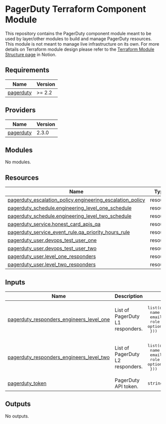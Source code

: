 # PagerDuty Terraform Component Module

This repository contains the PagerDuty component module meant to be used by layer/other modules to build and manage
PagerDuty resources. This module is not meant to manage live infrastructure on its own. For more details on Terraform
module design please refer to the [Terraform Module Structure page](https://www.notion.so/honestbank/Module-Structure-31374a1594f84ef7b185ef4e06b36619)
in Notion.

<!-- BEGIN_TF_DOCS -->
## Requirements

| Name | Version |
|------|---------|
| <a name="requirement_pagerduty"></a> [pagerduty](#requirement\_pagerduty) | >= 2.2 |

## Providers

| Name | Version |
|------|---------|
| <a name="provider_pagerduty"></a> [pagerduty](#provider\_pagerduty) | 2.3.0 |

## Modules

No modules.

## Resources

| Name | Type |
|------|------|
| [pagerduty_escalation_policy.engineering_escalation_policy](https://registry.terraform.io/providers/pagerduty/pagerduty/latest/docs/resources/escalation_policy) | resource |
| [pagerduty_schedule.engineering_level_one_schedule](https://registry.terraform.io/providers/pagerduty/pagerduty/latest/docs/resources/schedule) | resource |
| [pagerduty_schedule.engineering_level_two_schedule](https://registry.terraform.io/providers/pagerduty/pagerduty/latest/docs/resources/schedule) | resource |
| [pagerduty_service.honest_card_apis_qa](https://registry.terraform.io/providers/pagerduty/pagerduty/latest/docs/resources/service) | resource |
| [pagerduty_service_event_rule.qa_priority_hours_rule](https://registry.terraform.io/providers/pagerduty/pagerduty/latest/docs/resources/service_event_rule) | resource |
| [pagerduty_user.devops_test_user_one](https://registry.terraform.io/providers/pagerduty/pagerduty/latest/docs/resources/user) | resource |
| [pagerduty_user.devops_test_user_two](https://registry.terraform.io/providers/pagerduty/pagerduty/latest/docs/resources/user) | resource |
| [pagerduty_user.level_one_responders](https://registry.terraform.io/providers/pagerduty/pagerduty/latest/docs/resources/user) | resource |
| [pagerduty_user.level_two_responders](https://registry.terraform.io/providers/pagerduty/pagerduty/latest/docs/resources/user) | resource |

## Inputs

| Name | Description | Type | Default | Required |
|------|-------------|------|---------|:--------:|
| <a name="input_pagerduty_responders_engineers_level_one"></a> [pagerduty\_responders\_engineers\_level\_one](#input\_pagerduty\_responders\_engineers\_level\_one) | List of PagerDuty L1 responders. | <pre>list(object({<br>    name  = string<br>    email = string<br>    role  = optional(string)<br>  }))</pre> | n/a | yes |
| <a name="input_pagerduty_responders_engineers_level_two"></a> [pagerduty\_responders\_engineers\_level\_two](#input\_pagerduty\_responders\_engineers\_level\_two) | List of PagerDuty L2 responders. | <pre>list(object({<br>    name  = string<br>    email = string<br>    role  = optional(string)<br>  }))</pre> | n/a | yes |
| <a name="input_pagerduty_token"></a> [pagerduty\_token](#input\_pagerduty\_token) | PagerDuty API token. | `string` | n/a | yes |

## Outputs

No outputs.
<!-- END_TF_DOCS -->

